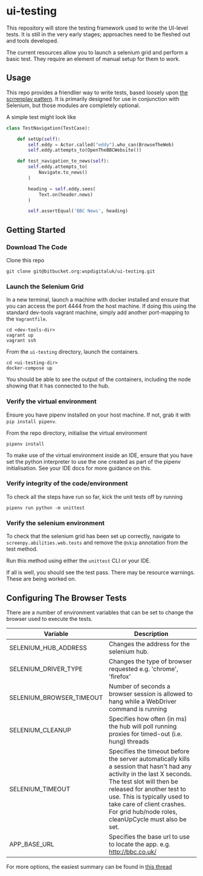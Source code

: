 # ui-testing

This repository will store the testing framework used to write the UI-level tests.  It is still in the very 
early stages; approaches need to be fleshed out and tools developed.

The current resources allow you to launch a selenium grid and perform a basic test.  They require an
element of manual setup for them to work.

## Usage
This repo provides a friendlier way to write tests, based loosely upon [the scrrenplay pattern](https://serenity-js.org/design/screenplay-pattern.html).
It is primarily designed for use in conjunction with Selenium, but those modules are completely optional.

A simple test might look like


```python
class TestNavigation(TestCase):

    def setUp(self):
        self.eddy = Actor.called("eddy").who_can(BrowseTheWeb)
        self.eddy.attempts_to(OpenTheBBCWebsite())

    def test_navigation_to_news(self):
        self.eddy.attempts_to(
            Navigate.to_news()
        )

        heading = self.eddy.sees(
            Text.on(header.news)
        )

        self.assertEqual('BBC News', heading)

```


## Getting Started
### Download The Code
Clone this repo
```
git clone git@bitbucket.org:wspdigitaluk/ui-testing.git
```

### Launch the Selenium Grid
In a new terminal, launch a machine with docker installed and ensure that you can access the port 4444 from the host machine.
If doing this using the standard dev-tools vagrant machine, simply add another port-mapping to the `Vagrantfile`.
```commandline
cd <dev-tools-dir>
vagrant up
vagrant ssh
```
From the `ui-testing` directory, launch the containers.
```commandline
cd <ui-testing-dir>
docker-compose up
```
You should be able to see the output of the containers, including the node showing that it has connected to the hub.

### Verify the virtual environment
Ensure you have pipenv installed on your host machine.  If not, grab it with `pip install pipenv`.

From the repo directory, initialise the virtual environment
```commandline
pipenv install
```

To make use of the virtual environment inside an IDE, ensure that you have set the python interpreter to use
the one created as part of the pipenv initialisation.  See your IDE docs for more guidance on this. 

### Verify integrity of the code/environment
To check all the steps have run so far, kick the unit tests off by running
```commandline
pipenv run python -m unittest
``` 

### Verify the selenium environment
To check that the selenium grid has been set up correctly, navigate to `screenpy.abilities.web.tests` 
and remove the `@skip` annotation from the test method.

Run this method using either the `unittest` CLI or your IDE.

If all is well, you should see the test pass.  There may be resource warnings.  These are being worked on.

## Configuring The Browser Tests
There are a number of environment variables that can be set to change the browser used to execute the tests.

 | Variable | Description |
 |----------|-------------|
 | SELENIUM_HUB_ADDRESS | Changes the address for the selenium hub. |
 | SELENIUM_DRIVER_TYPE | Changes the type of browser requested e.g. 'chrome', 'firefox' |
 | SELENIUM_BROWSER_TIMEOUT | Number of seconds a browser session is allowed to hang while a WebDriver command is running |
 | SELENIUM_CLEANUP | Specifies how often (in ms) the hub will poll running proxies for timed-out (i.e. hung) threads |
 | SELENIUM_TIMEOUT | Specifies the timeout before the server automatically kills a session that hasn't had any activity in the last X seconds. The test slot will then be released for another test to use. This is typically used to take care of client crashes. For grid hub/node roles, cleanUpCycle must also be set. |
 | APP_BASE_URL | Specifies the base url to use to locate the app. e.g. http://bbc.co.uk/ |
 
 For more options, the easiest summary can be found in [this thread](https://stackoverflow.com/questions/43395659/properties-for-selenium-grid-hub-node-config)
 